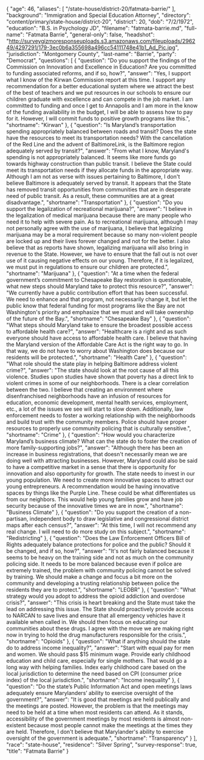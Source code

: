 {
  "age": 46,
  "aliases": [
    "/state-house/district-20/fatmata-barrie/"
  ],
  "background": "Immigration and Special Education Attorney",
  "directory": "content/primary/state-house/district-20",
  "district": 20,
  "dob": "7/2/1972",
  "education": "B.S. in Psychology JD",
  "filename": "fatmata-barrie.md",
  "full-name": "Fatmata Barrie",
  "general-only": false,
  "headshot": "http://surveygizmoresponseuploads.s3.amazonaws.com/fileuploads/296249/4297291/179-3ec0b6a355698a496cc54111748e41b1_Ad_Pic.jpg",
  "jurisdiction": "Montgomery County",
  "last-name": "Barrie",
  "party": "Democrat",
  "questions": [
    {
      "question": "Do you support the findings of the Commission on Innovation and Excellence in Education? Are you committed to funding associated reforms, and if so, how?",
      "answer": "Yes, I support what I know of the Kirwan Commission report at this time.  I support any recommendation for a better educational system where we attract the best of the best of teachers and we put resources in our schools to ensure our children graduate with excellence and can compete in the job market.   I am committed to funding and once I get to Annapolis and I am more in the know of the funding availability in the budget, I will be able to assess how to pay for it. However, I will commit funds to positive growth programs like this.",
      "shortname": "Kirwan"
    },
    {
      "question": "Is Maryland’s transportation spending appropriately balanced between roads and transit? Does the state have the resources to meet its transportation needs? With the cancellation of the Red Line and the advent of BaltimoreLink, is the Baltimore region adequately served by transit?",
      "answer": "From what I know, Maryland's spending is not appropriately balanced. It seems like more funds go towards highway construction than public transit. I believe the State could meet its transportation needs if they allocate funds in the appropriate way.  Although I am not as verse with issues pertaining to Baltimore, I don't believe Baltimore is adequately served by transit. It appears that the State has removed transit opportunities from communities that are in desperate need of public transit. As a result, these communities are at a great disadvantage.",
      "shortname": "Transportation"
    },
    {
      "question": "Do you support the legalization of recreational marijuana?",
      "answer": "I believe in the legalization of medical marijuana because there are many people who need it to help with severe pain.  As to recreational marijuana, although I may not personally agree with the use of marijuana, I believe that legalizing marijuana may be a moral requirement because so many non-violent people are locked up and their lives forever changed and not for the better.  I also believe that as reports have shown, legalizing marijuana will also bring in revenue to the State. However, we have to ensure that the fall out is not over use of it causing negative effects on our young. Therefore, if it is legalized, we must put in regulations to ensure our children are protected.",
      "shortname": "Marijuana"
    },
    {
      "question": "At a time when the federal government’s commitment to Chesapeake Bay restoration is questionable, what new steps should Maryland take to protect this resource?",
      "answer": "We currently have a public contribution effort that has been successful. We need to enhance and that program, not necessarily change it, but let the public know that federal funding for most programs like the Bay are not Washington's priority and emphasize that we must and will take ownership of the future of the Bay.",
      "shortname": "Chesapeake Bay"
    },
    {
      "question": "What steps should Maryland take to ensure the broadest possible access to affordable health care?",
      "answer": "Healthcare is a right and as such everyone should have access to affordable health care. I believe that having the Maryland version of the Affordable Care Act is the right way to go. In that way, we do not have to worry about Washington does because our residents will be protected.",
      "shortname": "Health Care"
    },
    {
      "question": "What role should the state play in helping Baltimore address violent crime?",
      "answer": "The state should look at the root cause of all this violence. Studies upon studies have shown that poverty has a direct link to violent crimes in some of our neighborhoods.  There is a clear correlation between the two. I believe that creating an environment where disenfranchised neighborhoods have an infusion of resources for education, economic development, mental health services, employment, etc., a lot of the issues we see will start to slow down.  Additionally, law enforcement needs to foster a working relationship with the neighborhoods and build trust with the community members.  Police should have proper resources to properly use community policing that is culturally sensitive.",
      "shortname": "Crime"
    },
    {
      "question": "How would you characterize Maryland’s business climate? What can the state do to foster the creation of more family-supporting jobs?",
      "answer": "Although there has been an increase in business registrations, that doesn't necessarily mean we are doing well with attracting businesses.  However, Maryland could also be said to have a competitive market in a sense that there is opportunity for innovation and also opportunity for growth.  The state needs to invest in our young population. We need to create more innovative spaces to attract our young entrepreneurs. A recommendation would be having innovative spaces by things like the Purple Line. These could be what differentiates us from our neighbors. This would help young families grow and have job security because of the innovative times we are in now.",
      "shortname": "Business Climate"
    },
    {
      "question": "Do you support the creation of a non-partisan, independent body to draw legislative and congressional district maps after each census?",
      "answer": "At this time, I will not recommend any real change. I will need to do more study on this subject.",
      "shortname": "Redistricting"
    },
    {
      "question": "Does the Law Enforcement Officers Bill of Rights adequately balance protections for police and the public? Should it be changed, and if so, how?",
      "answer": "It's not fairly balanced because it seems to be heavy on the training side and not as much on the community policing side. It needs to be more balanced because even if police are extremely trained, the problem with community policing cannot be solved by training. We should make a change and focus a bit more on the community and developing a trusting relationship between police the residents they are to protect.",
      "shortname": "LEOBR"
    },
    {
      "question": "What strategy would you adopt to address the opioid addiction and overdose crisis?",
      "answer": "This crisis is heart breaking and the State must take the lead on addressing this issue. The State should proactively provide access to NARCAN to save lives and ensure that all emergency vehicles have it available when called in. We should then focus on educating our communities about these drugs. I agree with the move we are making right now in trying to hold the drug manufacturers responsible for the crisis.",
      "shortname": "Opioids"
    },
    {
      "question": "What if anything should the state do to address income inequality?",
      "answer": "Start with equal pay for men and women. We should pass $15 minimum wage. Provide early childhood education and child care, especially for single mothers. That would go a long way with helping families. Index early childhood care based on the local jurisdiction to determine the need based on CPI (consumer price index) of the local jurisdiction.",
      "shortname": "Income inequality"
    },
    {
      "question": "Do the state’s Public Information Act and open meetings laws adequately ensure Marylanders’ ability to exercise oversight of the government?",
      "answer": "It is good that meetings are held publically and the meetings are posted.  However, the problem is that the meetings may need to be held at a time when most residents can attend. As it stands, accessibility of the government meetings by most residents is almost non-existent because most people cannot make the meetings at the times they are held. Therefore, I don't believe that Marylander's ability to exercise oversight of the government is adequate.",
      "shortname": "Transparency"
    }
  ],
  "race": "state-house",
  "residence": "Silver Spring",
  "survey-response": true,
  "title": "Fatmata Barrie"
}
